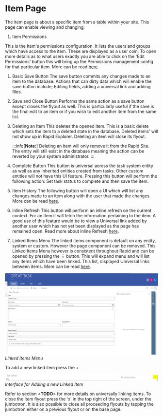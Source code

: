 # Item Page

The item page is about a specific item from a table within your site. This page can enable viewing and changing:

1. Item Permissions

This is the Item's permissions configuration. It lists the users and groups which have access to the item. These are displayed as a user coin. To open more details as to what users exactly you are able to click on the 'Edit Permissions' button this will bring up the Permissions management config for that particular item. More can be read [here](<docs/Rapid/3-User Manual/2-Explorer/1-Items/permissions/permissions.md> "Item-Level Permissions").

1. Basic Save Button The save button commits any changes made to an item to the database. Actions that can dirty data which will enable the save button include; Editing fields, adding a universal link and adding files.
2. Save and Close Button Performs the same action as a save button except closes the flyout as well. This is particularly useful if the save is the final edit to an item or if you wish to edit another item from the same list.
3. Deleting an Item This deletes the opened item. This is a basic delete which sets the item to a deleted state in the database. Deleted items' will not show up in Rapid Explorer. Deleting an item will close its flyout.

    :::info[**Note:**]
    Deleting an item will only remove it from the Rapid Site. The entry will still exist in the database meaning the action can be reverted by your system administrator.
    :::

4. Complete Button This button is universal across the task system entity as well as any inherited entities created from tasks. Other custom entities will not have this UI feature. Pressing this button will perform the following action: Set task status to complete and then save the item.
5. Item History The following button will open a UI which will list any changes made to an item along with the user that made the changes. More can be read [here](/docs/Rapid/3-User%20Manual/2-Explorer/1-Items/item-history/item-history.md "Item History").
6. Inline Refresh This button will perform an inline refresh on the current context. For an Item it will fetch the information pertaining to the item. A good use of this feature would be to view a Universal link added by another user which has not yet been displayed as the page has remained open. Read more about Inline Refresh [here](./item-page.md).
7. Linked Items Menu The linked items component is default on any entity, system or custom. However the page component can be removed. This Linked Items Menu however is consistent throughout Rapid and can be opened by pressing the **⋮** button. This will expand menu and will list any items which have been linked. This list, displayed Universal links between items. More can be read [here](./item-page.md).

![Item Page 01.png](./downloaded_image_1705285793609.png)*Linked Items Menu*

To add a new linked item press the +

![Item Page 02.png](./downloaded_image_1705285794616.png)*Interface for Adding a new Linked Item*

Refer to section &lt;**TODO**&gt; for more details on universally linking items. To close the item flyout press the 'x' in the top right of the screen, under the jumbotron. It is also possible to close all proceeding flyouts by tapping the jumbotron either on a previous flyout or on the base page.